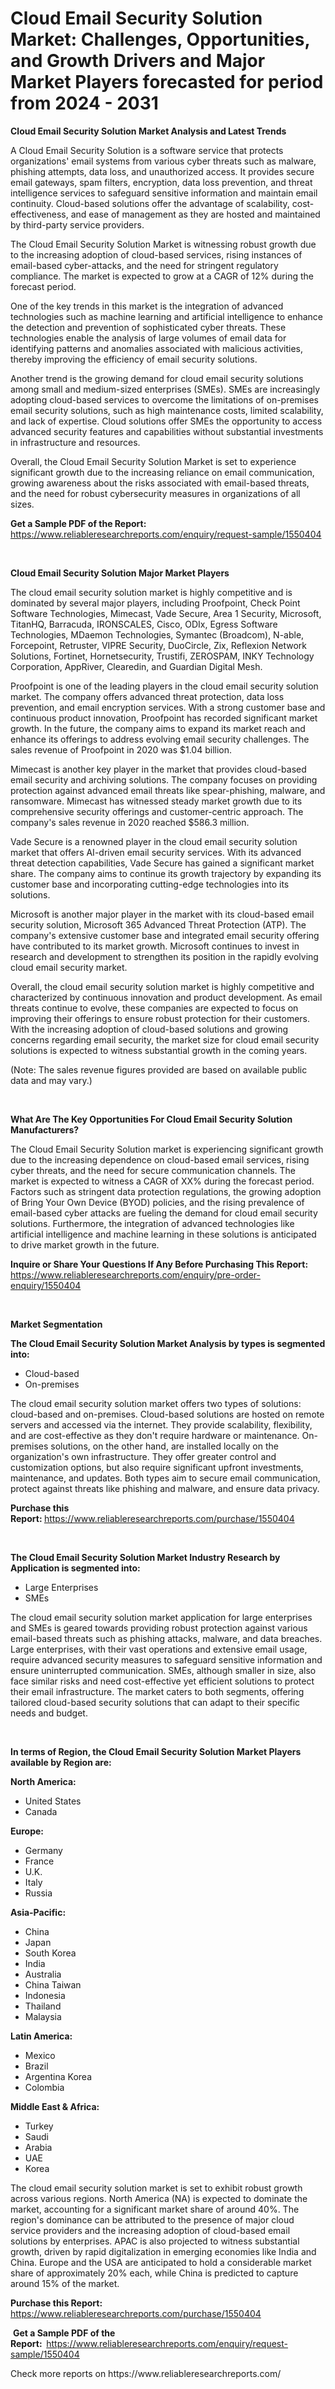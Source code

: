<p><h1>Cloud Email Security Solution Market: Challenges, Opportunities, and Growth Drivers and Major Market Players forecasted for period from 2024 - 2031</h1></p><p><strong>Cloud Email Security Solution Market Analysis and Latest Trends</strong></p>
<p><p>A Cloud Email Security Solution is a software service that protects organizations' email systems from various cyber threats such as malware, phishing attempts, data loss, and unauthorized access. It provides secure email gateways, spam filters, encryption, data loss prevention, and threat intelligence services to safeguard sensitive information and maintain email continuity. Cloud-based solutions offer the advantage of scalability, cost-effectiveness, and ease of management as they are hosted and maintained by third-party service providers.</p><p>The Cloud Email Security Solution Market is witnessing robust growth due to the increasing adoption of cloud-based services, rising instances of email-based cyber-attacks, and the need for stringent regulatory compliance. The market is expected to grow at a CAGR of 12% during the forecast period.</p><p>One of the key trends in this market is the integration of advanced technologies such as machine learning and artificial intelligence to enhance the detection and prevention of sophisticated cyber threats. These technologies enable the analysis of large volumes of email data for identifying patterns and anomalies associated with malicious activities, thereby improving the efficiency of email security solutions.</p><p>Another trend is the growing demand for cloud email security solutions among small and medium-sized enterprises (SMEs). SMEs are increasingly adopting cloud-based services to overcome the limitations of on-premises email security solutions, such as high maintenance costs, limited scalability, and lack of expertise. Cloud solutions offer SMEs the opportunity to access advanced security features and capabilities without substantial investments in infrastructure and resources.</p><p>Overall, the Cloud Email Security Solution Market is set to experience significant growth due to the increasing reliance on email communication, growing awareness about the risks associated with email-based threats, and the need for robust cybersecurity measures in organizations of all sizes.</p></p>
<p><strong>Get a Sample PDF of the Report:&nbsp;</strong> <a href="https://www.reliableresearchreports.com/enquiry/request-sample/1550404">https://www.reliableresearchreports.com/enquiry/request-sample/1550404</a></p>
<p>&nbsp;</p>
<p><strong>Cloud Email Security Solution Major Market Players</strong></p>
<p><p>The cloud email security solution market is highly competitive and is dominated by several major players, including Proofpoint, Check Point Software Technologies, Mimecast, Vade Secure, Area 1 Security, Microsoft, TitanHQ, Barracuda, IRONSCALES, Cisco, ODIx, Egress Software Technologies, MDaemon Technologies, Symantec (Broadcom), N-able, Forcepoint, Retruster, VIPRE Security, DuoCircle, Zix, Reflexion Network Solutions, Fortinet, Hornetsecurity, Trustifi, ZEROSPAM, INKY Technology Corporation, AppRiver, Clearedin, and Guardian Digital Mesh.</p><p>Proofpoint is one of the leading players in the cloud email security solution market. The company offers advanced threat protection, data loss prevention, and email encryption services. With a strong customer base and continuous product innovation, Proofpoint has recorded significant market growth. In the future, the company aims to expand its market reach and enhance its offerings to address evolving email security challenges. The sales revenue of Proofpoint in 2020 was $1.04 billion.</p><p>Mimecast is another key player in the market that provides cloud-based email security and archiving solutions. The company focuses on providing protection against advanced email threats like spear-phishing, malware, and ransomware. Mimecast has witnessed steady market growth due to its comprehensive security offerings and customer-centric approach. The company's sales revenue in 2020 reached $586.3 million.</p><p>Vade Secure is a renowned player in the cloud email security solution market that offers AI-driven email security services. With its advanced threat detection capabilities, Vade Secure has gained a significant market share. The company aims to continue its growth trajectory by expanding its customer base and incorporating cutting-edge technologies into its solutions.</p><p>Microsoft is another major player in the market with its cloud-based email security solution, Microsoft 365 Advanced Threat Protection (ATP). The company's extensive customer base and integrated email security offering have contributed to its market growth. Microsoft continues to invest in research and development to strengthen its position in the rapidly evolving cloud email security market.</p><p>Overall, the cloud email security solution market is highly competitive and characterized by continuous innovation and product development. As email threats continue to evolve, these companies are expected to focus on improving their offerings to ensure robust protection for their customers. With the increasing adoption of cloud-based solutions and growing concerns regarding email security, the market size for cloud email security solutions is expected to witness substantial growth in the coming years.</p><p>(Note: The sales revenue figures provided are based on available public data and may vary.)</p></p>
<p>&nbsp;</p>
<p><strong>What Are The Key Opportunities For Cloud Email Security Solution Manufacturers?</strong></p>
<p><p>The Cloud Email Security Solution market is experiencing significant growth due to the increasing dependence on cloud-based email services, rising cyber threats, and the need for secure communication channels. The market is expected to witness a CAGR of XX% during the forecast period. Factors such as stringent data protection regulations, the growing adoption of Bring Your Own Device (BYOD) policies, and the rising prevalence of email-based cyber attacks are fueling the demand for cloud email security solutions. Furthermore, the integration of advanced technologies like artificial intelligence and machine learning in these solutions is anticipated to drive market growth in the future.</p></p>
<p><strong>Inquire or Share Your Questions If Any Before Purchasing This Report:</strong> <a href="https://www.reliableresearchreports.com/enquiry/pre-order-enquiry/1550404">https://www.reliableresearchreports.com/enquiry/pre-order-enquiry/1550404</a></p>
<p>&nbsp;</p>
<p><strong>Market Segmentation</strong></p>
<p><strong>The Cloud Email Security Solution Market Analysis by types is segmented into:</strong></p>
<p><ul><li>Cloud-based</li><li>On-premises</li></ul></p>
<p><p>The cloud email security solution market offers two types of solutions: cloud-based and on-premises. Cloud-based solutions are hosted on remote servers and accessed via the internet. They provide scalability, flexibility, and are cost-effective as they don't require hardware or maintenance. On-premises solutions, on the other hand, are installed locally on the organization's own infrastructure. They offer greater control and customization options, but also require significant upfront investments, maintenance, and updates. Both types aim to secure email communication, protect against threats like phishing and malware, and ensure data privacy.</p></p>
<p><strong>Purchase this Report:&nbsp;</strong><a href="https://www.reliableresearchreports.com/purchase/1550404">https://www.reliableresearchreports.com/purchase/1550404</a></p>
<p>&nbsp;</p>
<p><strong>The Cloud Email Security Solution Market Industry Research by Application is segmented into:</strong></p>
<p><ul><li>Large Enterprises</li><li>SMEs</li></ul></p>
<p><p>The cloud email security solution market application for large enterprises and SMEs is geared towards providing robust protection against various email-based threats such as phishing attacks, malware, and data breaches. Large enterprises, with their vast operations and extensive email usage, require advanced security measures to safeguard sensitive information and ensure uninterrupted communication. SMEs, although smaller in size, also face similar risks and need cost-effective yet efficient solutions to protect their email infrastructure. The market caters to both segments, offering tailored cloud-based security solutions that can adapt to their specific needs and budget.</p></p>
<p>&nbsp;</p>
<p><strong>In terms of Region, the Cloud Email Security Solution Market Players available by Region are:</strong></p>
<p>
    <p> <strong> North America: </strong>
        <ul>
            <li>United States</li>
            <li>Canada</li>
        </ul>
        </p> 
    <p> <strong> Europe: </strong>
        <ul>
            <li>Germany</li>
            <li>France</li>
            <li>U.K.</li>
            <li>Italy</li>
            <li>Russia</li>
        </ul>
        </p> 
    <p> <strong> Asia-Pacific: </strong>
        <ul>
            <li>China</li>
            <li>Japan</li>
            <li>South Korea</li>
            <li>India</li>
            <li>Australia</li>
            <li>China Taiwan</li>
            <li>Indonesia</li>
            <li>Thailand</li>
            <li>Malaysia</li>
        </ul>
        </p> 
    <p> <strong> Latin America: </strong>
        <ul>
            <li>Mexico</li>
            <li>Brazil</li>
            <li>Argentina Korea</li>
            <li>Colombia</li>
        </ul>
        </p> 
    <p> <strong> Middle East & Africa: </strong>
        <ul>
            <li>Turkey</li>
            <li>Saudi</li>
            <li>Arabia</li>
            <li>UAE</li>
            <li>Korea</li>
        </ul>
    </p>
    </p>
<p><p>The cloud email security solution market is set to exhibit robust growth across various regions. North America (NA) is expected to dominate the market, accounting for a significant market share of around 40%. The region's dominance can be attributed to the presence of major cloud service providers and the increasing adoption of cloud-based email solutions by enterprises. APAC is also projected to witness substantial growth, driven by rapid digitalization in emerging economies like India and China. Europe and the USA are anticipated to hold a considerable market share of approximately 20% each, while China is predicted to capture around 15% of the market.</p></p>
<p><strong>Purchase this Report: </strong><a href="https://www.reliableresearchreports.com/purchase/1550404">https://www.reliableresearchreports.com/purchase/1550404</a></p>
<p>&nbsp;<strong>Get a Sample PDF of the Report:&nbsp;&nbsp;</strong><a href="https://www.reliableresearchreports.com/enquiry/request-sample/1550404">https://www.reliableresearchreports.com/enquiry/request-sample/1550404</a></p>
<p><strong></strong></p>
<p>Check more reports on https://www.reliableresearchreports.com/</p>